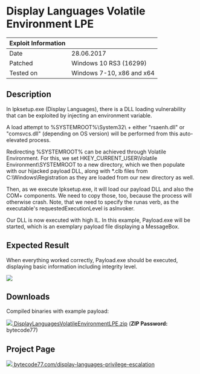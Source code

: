 # Display Languages Volatile Environment LPE

| Exploit Information |                                   |
|:------------------- |:--------------------------------- |
| Date                | 28.06.2017                        |
| Patched             | Windows 10 RS3 (16299)            |
| Tested on           | Windows 7-10, x86 and x64         |

## Description

In lpksetup.exe (Display Languages), there is a DLL loading vulnerability that can be exploited by injecting an environment variable.

A load attempt to %SYSTEMROOT%\System32\ + either "rsaenh.dll" or "comsvcs.dll" (depending on OS version) will be performed from this auto-elevated process.

Redirecting %SYSTEMROOT% can be achieved through Volatile Environment. For this, we set HKEY_CURRENT_USER\Volatile Environment\SYSTEMROOT to a new directory, which we then populate with our hijacked payload DLL, along with *.clb files from C:\Windows\Registration as they are loaded from our new directory as well.

Then, as we execute lpksetup.exe, it will load our payload DLL and also the COM+ components. We need to copy those, too, because the process will otherwise crash. Note, that we need to specify the runas verb, as the executable's requestedExecutionLevel is asInvoker.

Our DLL is now executed with high IL. In this example, Payload.exe will be started, which is an exemplary payload file displaying a MessageBox.

## Expected Result

When everything worked correctly, Payload.exe should be executed, displaying basic information including integrity level.

![](https://bytecode77.com/images/pages/display-languages-privilege-escalation/result.png)

## Downloads

Compiled binaries with example payload:

[![](http://bytecode77.com/public/fileicons/zip.png) DisplayLanguagesVolatileEnvironmentLPE.zip](https://downloads.bytecode77.com/DisplayLanguagesVolatileEnvironmentLPE.zip)
(**ZIP Password:** bytecode77)

## Project Page

[![](https://bytecode77.com/public/favicon16.png) bytecode77.com/display-languages-privilege-escalation](https://bytecode77.com/display-languages-privilege-escalation)